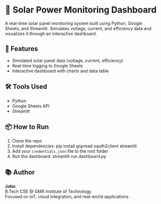 # 🔆 Solar Power Monitoring Dashboard

A real-time solar panel monitoring system built using Python, Google Sheets, and Streamlit. Simulates voltage, current, and efficiency data and visualizes it through an interactive dashboard.

## 🚀 Features
- Simulated solar panel data (voltage, current, efficiency)
- Real-time logging to Google Sheets
- Interactive dashboard with charts and data table

## 🛠️ Tools Used
- Python
- Google Sheets API
- Streamlit

## 📦 How to Run
1. Clone the repo
2. Install dependencies:
pip install gspread oauth2client streamlit
3. Add your `credentials.json` file to the root folder
4. Run the dashboard:
streamlit run dashboard.py


## 📚 Author
**John**  
B.Tech CSE @ GMR Institute of Technology  
Focused on IoT, cloud integration, and real-world applications

